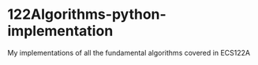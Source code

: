 # 122Algorithms-python-implementation
My implementations of all the fundamental algorithms covered in ECS122A
